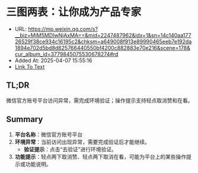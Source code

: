 # 三图两表：让你成为产品专家
- URL: https://mp.weixin.qq.com/s?__biz=MjM5MDIwNjAxMA==&mid=2247487962&idx=1&sn=14c140aa17726529f38ce934c16195c2&chksm=a649008f913e89990465eeb7e192da1894e702d5bd8d825766440550bf4200c882883e70e216&scene=178&cur_album_id=3779845075530678274#rd
- Added At: 2025-04-07 15:55:16
- [Link To Text](2025-04-07-三图两表：让你成为产品专家_raw.md)

## TL;DR
微信官方账号平台访问异常，需完成环境验证；操作提示支持轻点取消赞和在看。

## Summary
1. **平台名称**：微信官方账号平台
2. **环境异常**：当前访问出现异常，需要完成验证后才能继续。
   - **验证提示**：点击“去验证”进行环境验证。
3. **功能提示**：轻点两下取消赞、轻点两下取消在看，可能为平台上的某些操作提示或功能说明。
